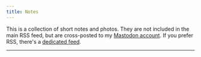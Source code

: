 ```yaml
---
title: Notes
---
```


This is a collection of short notes and photos. They are not included in the main RSS feed, but are cross-posted to my [Mastodon account](https://social.lol/@jbaty). If you prefer RSS, there's a [dedicated feed](/notes/index.xml).

----